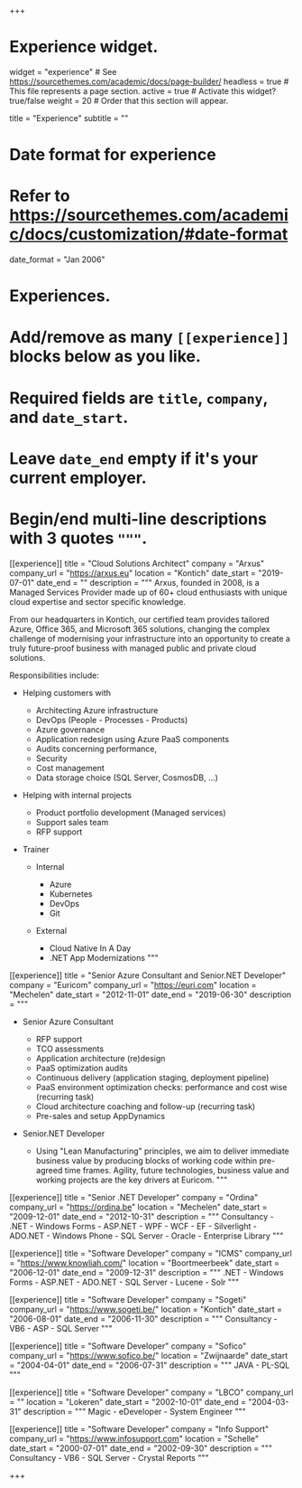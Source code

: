 +++
# Experience widget.
widget = "experience"  # See https://sourcethemes.com/academic/docs/page-builder/
headless = true  # This file represents a page section.
active = true  # Activate this widget? true/false
weight = 20  # Order that this section will appear.

title = "Experience"
subtitle = ""

# Date format for experience
#   Refer to https://sourcethemes.com/academic/docs/customization/#date-format
date_format = "Jan 2006"

# Experiences.
#   Add/remove as many `[[experience]]` blocks below as you like.
#   Required fields are `title`, `company`, and `date_start`.
#   Leave `date_end` empty if it's your current employer.
#   Begin/end multi-line descriptions with 3 quotes `"""`.
[[experience]]
  title = "Cloud Solutions Architect"
  company = "Arxus"
  company_url = "https://arxus.eu"
  location = "Kontich"
  date_start = "2019-07-01"
  date_end = ""
  description = """
Arxus, founded in 2008, is a Managed Services Provider made up of 60+ cloud enthusiasts with unique cloud expertise and sector specific knowledge.

From our headquarters in Kontich, our certified team provides tailored Azure, Office 365, and Microsoft 365 solutions, changing the complex challenge of modernising your infrastructure into an opportunity to create a truly future-proof business with managed public and private cloud solutions.

Responsibilities include:

* Helping customers with
  
  * Architecting Azure infrastructure
  * DevOps (People - Processes - Products)
  * Azure governance
  * Application redesign using Azure PaaS components
  * Audits concerning performance,
  * Security
  * Cost management
  * Data storage choice (SQL Server, CosmosDB, ...)
  
* Helping with internal projects

  * Product portfolio development (Managed services)
  * Support sales team
  * RFP support

* Trainer
  
  * Internal

    * Azure
    * Kubernetes
    * DevOps
    * Git

  * External

    * Cloud Native In A Day
    * .NET App Modernizations
"""

[[experience]]
  title = "Senior Azure Consultant and Senior.NET Developer"
  company = "Euricom"
  company_url = "https://euri.com"
  location = "Mechelen"
  date_start = "2012-11-01"
  date_end = "2019-06-30"
  description = """

* Senior Azure Consultant
  * RFP support
  * TCO assessments
  * Application architecture (re)design
  * PaaS optimization audits
  * Continuous delivery (application staging, deployment pipeline)
  * PaaS environment optimization checks: performance and cost wise (recurring task)
  * Cloud architecture coaching and follow-up (recurring task)
  * Pre-sales and setup AppDynamics 

* Senior.NET Developer
  * Using "Lean Manufacturing" principles, we aim to deliver immediate business value by producing blocks of working code within pre-agreed time frames. Agility, future technologies, business value and working projects are the key drivers at Euricom.
"""

[[experience]]
  title = "Senior .NET Developer"
  company = "Ordina"
  company_url = "https://ordina.be"
  location = "Mechelen"
  date_start = "2009-12-01"
  date_end = "2012-10-31"
  description = """ 
  Consultancy - .NET - Windows Forms - ASP.NET - WPF - WCF - EF - Silverlight - ADO.NET - Windows Phone - SQL Server - Oracle - Enterprise Library
  """

[[experience]]
  title = "Software Developer"
  company = "ICMS"
  company_url = "https://www.knowliah.com/"
  location = "Boortmeerbeek"
  date_start = "2006-12-01"
  date_end = "2009-12-31"
  description = """ 
  .NET - Windows Forms - ASP.NET - ADO.NET - SQL Server - Lucene - Solr
  """  

[[experience]]
  title = "Software Developer"
  company = "Sogeti"
  company_url = "https://www.sogeti.be/"
  location = "Kontich"
  date_start = "2006-08-01"
  date_end = "2006-11-30"
  description = """ 
  Consultancy - VB6 - ASP - SQL Server
  """  

[[experience]]
  title = "Software Developer"
  company = "Sofico"
  company_url = "https://www.sofico.be/"
  location = "Zwijnaarde"
  date_start = "2004-04-01"
  date_end = "2006-07-31"
  description = """ 
  JAVA - PL-SQL
  """

[[experience]]
  title = "Software Developer"
  company = "LBCO"
  company_url = ""
  location = "Lokeren"
  date_start = "2002-10-01"
  date_end = "2004-03-31"
  description = """ 
  Magic - eDeveloper - System Engineer
  """  

[[experience]]
  title = "Software Developer"
  company = "Info Support"
  company_url = "https://www.infosupport.com"
  location = "Schelle"
  date_start = "2000-07-01"
  date_end = "2002-09-30"
  description = """ 
  Consultancy - VB6 - SQL Server - Crystal Reports
  """  

+++